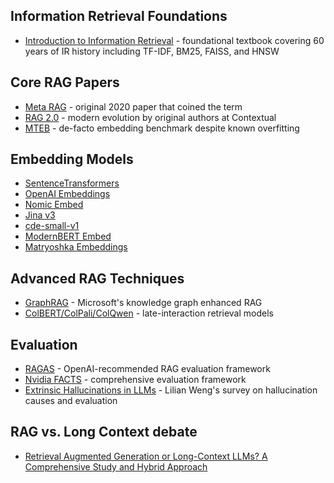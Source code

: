 ## Information Retrieval Foundations
- [Introduction to Information Retrieval](https://nlp.stanford.edu/IR-book/information-retrieval-book.html) - foundational textbook covering 60 years of IR history including TF-IDF, BM25, FAISS, and HNSW

## Core RAG Papers
- [Meta RAG](https://arxiv.org/abs/2005.11401) - original 2020 paper that coined the term
- [RAG 2.0](https://contextual.ai/introducing-rag2/) - modern evolution by original authors at Contextual
- [MTEB](https://arxiv.org/abs/2210.07316) - de-facto embedding benchmark despite known overfitting

## Embedding Models
- [SentenceTransformers](https://huggingface.co/sentence-transformers/all-MiniLM-L6-v2)
- [OpenAI Embeddings](https://www.youtube.com/watch?v=VIqXNRsRRQo)
- [Nomic Embed](https://www.youtube.com/watch?v=VIqXNRsRRQo)
- [Jina v3](https://www.youtube.com/watch?v=VIqXNRsRRQo)
- [cde-small-v1](https://www.youtube.com/watch?v=VIqXNRsRRQo)
- [ModernBERT Embed](https://x.com/zach_nussbaum/status/1873813021786767699)
- [Matryoshka Embeddings](https://huggingface.co/blog/matryoshka)

## Advanced RAG Techniques
- [GraphRAG](https://arxiv.org/pdf/2404.16130) - Microsoft's knowledge graph enhanced RAG
- [ColBERT/ColPali/ColQwen](https://github.com/stanford-futuredata/ColBERT) - late-interaction retrieval models

## Evaluation
- [RAGAS](https://arxiv.org/abs/2309.15217) - OpenAI-recommended RAG evaluation framework
- [Nvidia FACTS](https://arxiv.org/abs/2407.07858v1) - comprehensive evaluation framework
- [Extrinsic Hallucinations in LLMs](https://lilianweng.github.io/posts/2024-07-07-hallucination/) - Lilian Weng's survey on hallucination causes and evaluation

## RAG vs. Long Context debate
- [Retrieval Augmented Generation or Long-Context LLMs? A Comprehensive Study and Hybrid Approach](https://arxiv.org/abs/2407.16833)

